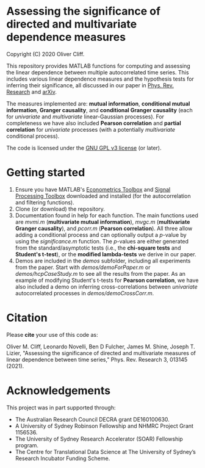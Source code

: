 # Assessing the significance of directed and multivariate dependence measures
Copyright (C) 2020 Oliver Cliff.

This repository provides MATLAB functions for computing and assessing the linear dependence between multiple autocorrelated time series. This includes various linear dependence measures and the hypothesis tests for inferring their significance, all discussed in our paper in [Phys. Rev. Research](https://journals.aps.org/prresearch/abstract/10.1103/PhysRevResearch.3.013145) and [arXiv](https://arxiv.org/abs/2003.03887).

The measures implemented are: **mutual information**, **conditional mutual information**, **Granger causality**, and **conditional Granger causality** (each for *univariate* and *multivariate* linear-Gaussian processes). For completeness we have also included **Pearson correlation** and **partial correlation** for *univariate* processes (with a potentially *multivariate* conditional process).

The code is licensed under the [GNU GPL v3 license](http://www.gnu.org/licenses/gpl-3.0.html) (or later).

# Getting started
1. Ensure you have MATLAB's [Econometrics Toolbox](https://www.mathworks.com/products/econometrics.html) and [Signal Processing Toolbox](https://www.mathworks.com/products/signal.html) downloaded and installed (for the autocorrelation and filtering functions).
2. Clone (or download) the repository.
2. Documentation found in help for each function. The main functions used are *mvmi.m* (**multivariate mutual information**), *mvgc.m* (**multivariate Granger causality**), and *pcorr.m* (**Pearson correlation**). All three allow adding a conditional process and can optionally output a *p*-value by using the *significance.m* function. The *p*-values are either generated from the standard/asymptotic tests (i.e., the **chi-square tests** and **Student's t-test**), or the **modified lambda-tests** we derive in our paper.
3. Demos are included in the *demos* subfolder, including all experiments from the paper. Start with *demos/demoForPaper.m* or *demos/hcpCaseStudy.m* to see all the results from the paper. As an example of modifying Student's t-tests for **Pearson correlation**, we have also included a demo on inferring cross-correlations between *univariate* autocorrelated processes in *demos/demoCrossCorr.m*.

# Citation
Please **cite** your use of this code as:

Oliver M. Cliff, Leonardo Novelli, Ben D Fulcher, James M. Shine, Joseph T. Lizier, "Assessing the significance of directed and multivariate measures of linear dependence between time series," Phys. Rev. Research 3, 013145 (2021).

# Acknowledgements
This project was in part supported through:

- The Australian Research Council DECRA grant DE160100630.
- A University of Sydney Robinson Fellowship and NHMRC Project Grant 1156536.
- The University of Sydney Research Accelerator (SOAR) Fellowship program.
- The Centre for Translational Data Science at The University of Sydney’s Research Incubator Funding Scheme.
